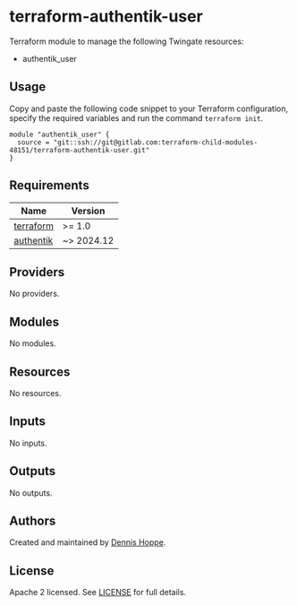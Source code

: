 # terraform-authentik-user

Terraform module to manage the following Twingate resources:

* authentik_user

## Usage

Copy and paste the following code snippet to your Terraform configuration,
specify the required variables and run the command `terraform init`.

```hcl
module "authentik_user" {
  source = "git::ssh://git@gitlab.com:terraform-child-modules-48151/terraform-authentik-user.git"
}
```

<!-- BEGIN_TF_DOCS -->
## Requirements

| Name | Version |
|------|---------|
| <a name="requirement_terraform"></a> [terraform](#requirement\_terraform) | >= 1.0 |
| <a name="requirement_authentik"></a> [authentik](#requirement\_authentik) | ~> 2024.12 |

## Providers

No providers.

## Modules

No modules.

## Resources

No resources.

## Inputs

No inputs.

## Outputs

No outputs.
<!-- END_TF_DOCS -->

## Authors

Created and maintained by [Dennis Hoppe](https://gitlab.com/dhoppeIT).

## License

Apache 2 licensed. See [LICENSE](LICENSE) for full details.

